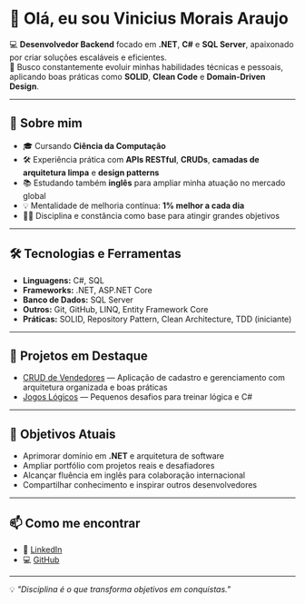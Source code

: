 # 👋 Olá, eu sou Vinicius Morais Araujo

💻 **Desenvolvedor Backend** focado em **.NET**, **C#** e **SQL Server**, apaixonado por criar soluções escaláveis e eficientes.  
🎯 Busco constantemente evoluir minhas habilidades técnicas e pessoais, aplicando boas práticas como **SOLID**, **Clean Code** e **Domain-Driven Design**.

---

## 🚀 Sobre mim

- 🎓 Cursando **Ciência da Computação**
- 🛠 Experiência prática com **APIs RESTful**, **CRUDs**, **camadas de arquitetura limpa** e **design patterns**
- 📚 Estudando também **inglês** para ampliar minha atuação no mercado global
- 💡 Mentalidade de melhoria contínua: **1% melhor a cada dia**
- 🏋️‍♂️ Disciplina e constância como base para atingir grandes objetivos

---

## 🛠️ Tecnologias e Ferramentas

- **Linguagens:** C#, SQL
- **Frameworks:** .NET, ASP.NET Core
- **Banco de Dados:** SQL Server
- **Outros:** Git, GitHub, LINQ, Entity Framework Core
- **Práticas:** SOLID, Repository Pattern, Clean Architecture, TDD (iniciante)

---

## 📌 Projetos em Destaque

- [CRUD de Vendedores](https://github.com/ViniciusMoraisAraujo) — Aplicação de cadastro e gerenciamento com arquitetura organizada e boas práticas
- [Jogos Lógicos](https://github.com/ViniciusMoraisAraujo) — Pequenos desafios para treinar lógica e C#

---

## 🌱 Objetivos Atuais

- Aprimorar domínio em **.NET** e arquitetura de software
- Ampliar portfólio com projetos reais e desafiadores
- Alcançar fluência em inglês para colaboração internacional
- Compartilhar conhecimento e inspirar outros desenvolvedores

---

## 📫 Como me encontrar

- 💼 [LinkedIn](https://www.linkedin.com/in/vinicius-morais-990636305/)
- 💻 [GitHub](https://github.com/ViniciusMoraisAraujo)

---

💡 *"Disciplina é o que transforma objetivos em conquistas."*
